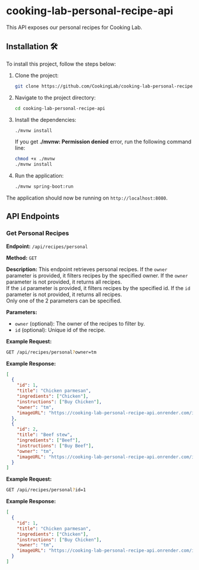 # cooking-lab-personal-recipe-api

This API exposes our personal recipes for Cooking Lab.

## Installation 🛠️

To install this project, follow the steps below:

1. Clone the project:
    ```sh
    git clone https://github.com/CookingLab/cooking-lab-personal-recipe-api.git
    ```

2. Navigate to the project directory:
    ```sh
    cd cooking-lab-personal-recipe-api
    ```

3. Install the dependencies:
    ```sh
    ./mvnw install
    ```
   If you get **./mvnw: Permission denied** error, run the following command line:
   ```sh
   chmod +x ./mvnw
   ./mvnw install
   ```

4. Run the application:
    ```sh
    ./mvnw spring-boot:run
    ```

The application should now be running on `http://localhost:8080`.

## API Endpoints

### Get Personal Recipes

**Endpoint:** `/api/recipes/personal`

**Method:** `GET`

**Description:** This endpoint retrieves personal recipes. If the `owner` parameter is provided, it filters recipes by the specified owner. If the `owner` parameter is not provided, it returns all recipes.   
If the `id` parameter is provided, it filters recipes by the specified id. If the `id` parameter is not provided, it returns all recipes.   
Only one of the 2 parameters can be specified.   

**Parameters:**

- `owner` (optional): The owner of the recipes to filter by.
- `id` (optional): Unique id of the recipe.

**Example Request:**

```sh
GET /api/recipes/personal?owner=tm
```

**Example Response:**

```json
[
  {
    "id": 1,
    "title": "Chicken parmesan",
    "ingredients": ["Chicken"],
    "instructions": ["Buy Chicken"],
    "owner": "tm",
    "imageURL": "https://cooking-lab-personal-recipe-api.onrender.com/images/chicken-parmesan.jpg"
  },
  {
    "id": 2,
    "title": "Beef stew",
    "ingredients": ["Beef"],
    "instructions": ["Buy Beef"],
    "owner": "tm",
    "imageURL": "https://cooking-lab-personal-recipe-api.onrender.com/images/beef-stew.jpg"
  }
]
```

**Example Request:**

```sh
GET /api/recipes/personal?id=1
```

**Example Response:**

```json
[
  {
    "id": 1,
    "title": "Chicken parmesan",
    "ingredients": ["Chicken"],
    "instructions": ["Buy Chicken"],
    "owner": "tm",
    "imageURL": "https://cooking-lab-personal-recipe-api.onrender.com/images/chicken-parmesan.jpg"
  }
]
```
